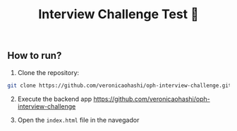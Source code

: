 <div style="text-align: center;">
  <h1>Interview Challenge Test 🚀</h1>
</div>
<br />

## How to run?
1. Clone the repository:
```sh
git clone https://github.com/veronicaohashi/oph-interview-challenge.git
```

2. Execute the backend app https://github.com/veronicaohashi/oph-interview-challenge

3. Open the `index.html` file in the navegador